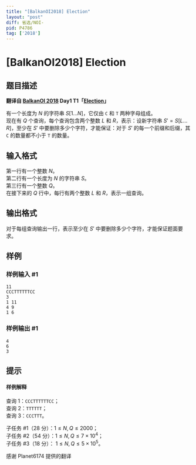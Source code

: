 ```yaml
---
title: "[BalkanOI2018] Election"
layout: "post"
diff: 省选/NOI-
pid: P4786
tag: ['2018']
---
```

# [BalkanOI2018] Election
## 题目描述

**翻译自 [BalkanOI 2018](http://boi2018.ro) Day1 T1「[Election](http://boi2018.ro/assets/Tasks/BOI/Day_1/election/elections_en.pdf)」**

有一个长度为 $N$ 的字符串 $S[1\dots N]$，它仅由 `C` 和 `T` 两种字母组成。  
现在有 $Q$ 个查询，每个查询包含两个整数 $L$ 和 $R$，表示：设新字符串 $S'=S[L\dots R]$，至少在 $S'$ 中要删除多少个字符，才能保证：对于 $S'$ 的每一个前缀和后缀，其 `C` 的数量都不小于 `T` 的数量。
## 输入格式

第一行有一个整数 $N$。  
第二行有一个长度为 $N$ 的字符串 $S$。  
第三行有一个整数 $Q$。  
在接下来的 $Q$ 行中，每行有两个整数 $L$ 和 $R$，表示一组查询。
## 输出格式

对于每组查询输出一行，表示至少在 $S'$ 中要删除多少个字符，才能保证题面要求。
## 样例

### 样例输入 #1
```
11
CCCTTTTTTCC
3
1 11
4 9
1 6
```
### 样例输出 #1
```
4
6
3

```
## 提示

#### 样例解释
查询 1：`CCCTTTTTTCC`；  
查询 2：`TTTTTT`；  
查询 3：`CCCTTT`。

子任务 #1（28 分）：$1 ≤ N, Q ≤ 2000$；  
子任务 #2（54 分）：$1 ≤ N, Q ≤ 7\times 10^4$；  
子任务 #3（18 分）： $1 ≤ N, Q ≤ 5\times 10^5$。

感谢 Planet6174 提供的翻译
